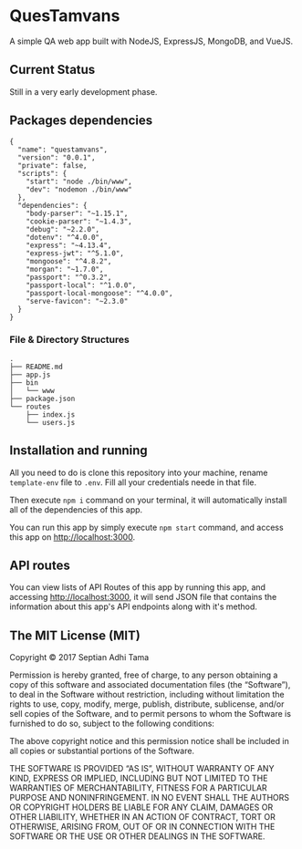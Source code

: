 # QuesTamvans
A simple QA web app built with NodeJS, ExpressJS, MongoDB, and VueJS.

## Current Status
Still in a very early development phase.

## Packages dependencies
```
{
  "name": "questamvans",
  "version": "0.0.1",
  "private": false,
  "scripts": {
    "start": "node ./bin/www",
    "dev": "nodemon ./bin/www"
  },
  "dependencies": {
    "body-parser": "~1.15.1",
    "cookie-parser": "~1.4.3",
    "debug": "~2.2.0",
    "dotenv": "^4.0.0",
    "express": "~4.13.4",
    "express-jwt": "^5.1.0",
    "mongoose": "^4.8.2",
    "morgan": "~1.7.0",
    "passport": "^0.3.2",
    "passport-local": "^1.0.0",
    "passport-local-mongoose": "^4.0.0",
    "serve-favicon": "~2.3.0"
  }
}
```
### File & Directory Structures
```
.
├── README.md
├── app.js
├── bin
│   └── www
├── package.json
└── routes
    ├── index.js
    └── users.js
```
## Installation and running
All you need to do is clone this repository into your machine, rename ```template-env``` file to ```.env```. Fill all your credentials neede in that file.

Then execute ```npm i``` command on your terminal, it will automatically install all of the dependencies of this app.

You can run this app by simply execute ```npm start``` command, and access this app on [http://localhost:3000](http://localhost:3000).

## API routes
You can view lists of API Routes of this app by running this app, and accessing [http://localhost:3000](http://localhost:3000), it will send JSON file that contains the information about this app's API endpoints along with it's method.

## The MIT License (MIT)
Copyright © 2017 Septian Adhi Tama

Permission is hereby granted, free of charge, to any person obtaining a copy of this software and associated documentation files (the “Software”), to deal in the Software without restriction, including without limitation the rights to use, copy, modify, merge, publish, distribute, sublicense, and/or sell copies of the Software, and to permit persons to whom the Software is furnished to do so, subject to the following conditions:

The above copyright notice and this permission notice shall be included in all copies or substantial portions of the Software.

THE SOFTWARE IS PROVIDED “AS IS”, WITHOUT WARRANTY OF ANY KIND, EXPRESS OR IMPLIED, INCLUDING BUT NOT LIMITED TO THE WARRANTIES OF MERCHANTABILITY, FITNESS FOR A PARTICULAR PURPOSE AND NONINFRINGEMENT. IN NO EVENT SHALL THE AUTHORS OR COPYRIGHT HOLDERS BE LIABLE FOR ANY CLAIM, DAMAGES OR OTHER LIABILITY, WHETHER IN AN ACTION OF CONTRACT, TORT OR OTHERWISE, ARISING FROM, OUT OF OR IN CONNECTION WITH THE SOFTWARE OR THE USE OR OTHER DEALINGS IN THE SOFTWARE.
